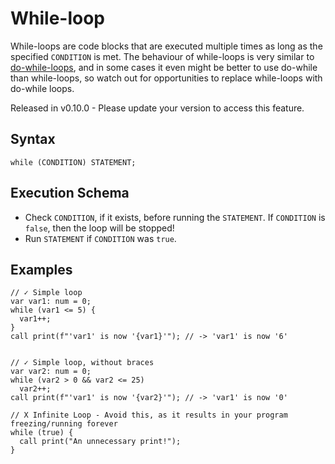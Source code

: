 # While-loop

While-loops are code blocks that are executed multiple times as long as the specified `CONDITION` is met. The behaviour
of while-loops is very similar to [do-while-loops](./do-while-loop.html), and in some cases it even might be better to
use do-while than while-loops, so watch out for opportunities to replace while-loops with do-while loops.

<p class="important">
  Released in v0.10.0 - Please update your version to access this feature.
</p>

## Syntax

```kipper
while (CONDITION) STATEMENT;
```

## Execution Schema

- Check `CONDITION`, if it exists, before running the `STATEMENT`. If `CONDITION` is `false`, then the loop will be stopped!
- Run `STATEMENT` if `CONDITION` was `true`.

## Examples

```kipper
// ✓ Simple loop
var var1: num = 0;
while (var1 <= 5) {
  var1++;
}
call print(f"'var1' is now '{var1}'"); // -> 'var1' is now '6'


// ✓ Simple loop, without braces
var var2: num = 0;
while (var2 > 0 && var2 <= 25)
  var2++;
call print(f"'var1' is now '{var2}'"); // -> 'var1' is now '0'

// X Infinite Loop - Avoid this, as it results in your program freezing/running forever
while (true) {
  call print("An unnecessary print!");
}
```
